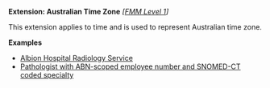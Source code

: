 **Extension: Australian Time Zone** *[[FMM Level 1](guidance.html)]*

This extension applies to time and is used to represent Australian time zone.

**Examples**

* [Albion Hospital Radiology Service](HealthcareService-example1.html)
* [Pathologist with ABN-scoped employee number and SNOMED-CT coded specialty](PractitionerRole-example2.html)
